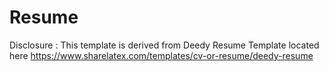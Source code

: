 # Resume
Disclosure : This template is derived from Deedy Resume Template located here https://www.sharelatex.com/templates/cv-or-resume/deedy-resume

